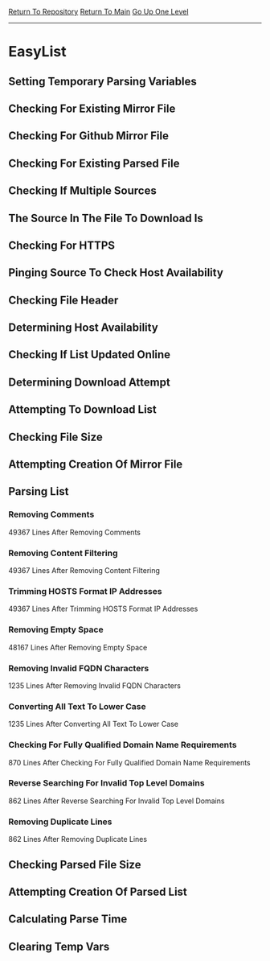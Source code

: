 [Return To Repository](https://github.com/deathbybandaid/piholeparser/)
[Return To Main](https://github.com/deathbybandaid/piholeparser/blob/master/RecentRunLogs/Mainlog.md)
[Go Up One Level](https://github.com/deathbybandaid/piholeparser/blob/master/RecentRunLogs/TopLevelScripts/30-Processing-External-Blacklists.md)
____________________________________
# EasyList
## Setting Temporary Parsing Variables
## Checking For Existing Mirror File
## Checking For Github Mirror File
## Checking For Existing Parsed File
## Checking If Multiple Sources
## The Source In The File To Download Is
## Checking For HTTPS
## Pinging Source To Check Host Availability
## Checking File Header
## Determining Host Availability
## Checking If List Updated Online
## Determining Download Attempt
## Attempting To Download List
## Checking File Size
## Attempting Creation Of Mirror File
## Parsing List
### Removing Comments
49367 Lines After Removing Comments
### Removing Content Filtering
49367 Lines After Removing Content Filtering
### Trimming HOSTS Format IP Addresses
49367 Lines After Trimming HOSTS Format IP Addresses
### Removing Empty Space
48167 Lines After Removing Empty Space
### Removing Invalid FQDN Characters
1235 Lines After Removing Invalid FQDN Characters
### Converting All Text To Lower Case
1235 Lines After Converting All Text To Lower Case
### Checking For Fully Qualified Domain Name Requirements
870 Lines After Checking For Fully Qualified Domain Name Requirements
### Reverse Searching For Invalid Top Level Domains
862 Lines After Reverse Searching For Invalid Top Level Domains
### Removing Duplicate Lines
862 Lines After Removing Duplicate Lines
## Checking Parsed File Size
## Attempting Creation Of Parsed List
## Calculating Parse Time
## Clearing Temp Vars
